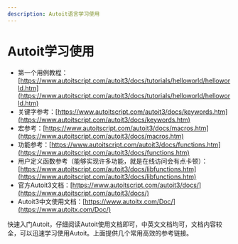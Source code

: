 ```yaml
---
description: Autoit语言学习使用
---
```


# Autoit学习使用

* 第一个用例教程：[https://www.autoitscript.com/autoit3/docs/tutorials/helloworld/helloworld.htm](https://www.autoitscript.com/autoit3/docs/tutorials/helloworld/helloworld.htm)
* 关键字参考：[https://www.autoitscript.com/autoit3/docs/keywords.htm](https://www.autoitscript.com/autoit3/docs/keywords.htm)
* 宏参考：[https://www.autoitscript.com/autoit3/docs/macros.htm](https://www.autoitscript.com/autoit3/docs/macros.htm)
* 功能参考：[https://www.autoitscript.com/autoit3/docs/functions.htm](https://www.autoitscript.com/autoit3/docs/functions.htm)
* 用户定义函数参考（能够实现许多功能，就是在线访问会有点卡顿）：[https://www.autoitscript.com/autoit3/docs/libfunctions.htm](https://www.autoitscript.com/autoit3/docs/libfunctions.htm)
* 官方Autoit3文档：[https://www.autoitscript.com/autoit3/docs/](https://www.autoitscript.com/autoit3/docs/)
* Autoit3中文使用文档：[https://www.autoitx.com/Doc/](https://www.autoitx.com/Doc/)

快速入门Autoit，仔细阅读Autoit使用文档即可，中英文文档均可，文档内容较全，可以迅速学习使用Autoit。上面提供几个常用高效的参考链接。
